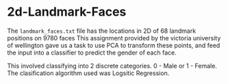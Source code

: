 # 2d-Landmark-Faces

The `landmark_faces.txt` file has the locations in 2D of 68 landmark positions on 9780 faces
This assignment provided by the victoria university of wellington gave us a task to use PCA to transform these points, and feed the input into a classifier to predict the gender of each face. 

This involved classifying into 2 discrete categories. 0 - Male or 1 - Female.
The clasification algorithm used was Logsitic Regression.

